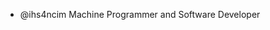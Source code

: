 * @ihs4ncim
Machine Programmer and Software Developer

<!---
ihs4ncim/ihs4ncim is a ✨ special ✨ repository because its `README.md` (this file) appears on your GitHub profile.
You can click the Preview link to take a look at your changes.
--->
